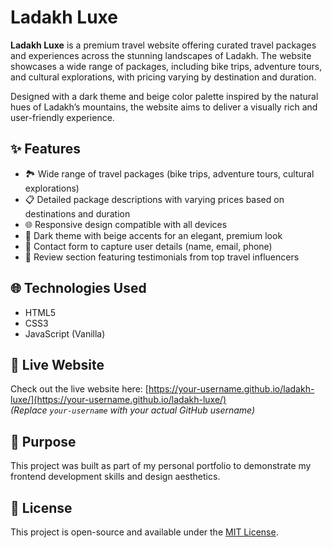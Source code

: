 # Ladakh Luxe

**Ladakh Luxe** is a premium travel website offering curated travel packages and experiences across the stunning landscapes of Ladakh. The website showcases a wide range of packages, including bike trips, adventure tours, and cultural explorations, with pricing varying by destination and duration.

Designed with a dark theme and beige color palette inspired by the natural hues of Ladakh’s mountains, the website aims to deliver a visually rich and user-friendly experience. 

## ✨ Features

- 🏞️ Wide range of travel packages (bike trips, adventure tours, cultural explorations)
- 📋 Detailed package descriptions with varying prices based on destinations and duration
- 🌐 Responsive design compatible with all devices
- 🖤 Dark theme with beige accents for an elegant, premium look
- 📝 Contact form to capture user details (name, email, phone)
- 🌟 Review section featuring testimonials from top travel influencers

## 🌐 Technologies Used

- HTML5
- CSS3
- JavaScript (Vanilla)

## 🚀 Live Website

Check out the live website here: [https://your-username.github.io/ladakh-luxe/](https://your-username.github.io/ladakh-luxe/)  
*(Replace `your-username` with your actual GitHub username)*

## 🎯 Purpose

This project was built as part of my personal portfolio to demonstrate my frontend development skills and design aesthetics.

## 📄 License

This project is open-source and available under the [MIT License](https://opensource.org/licenses/MIT).
